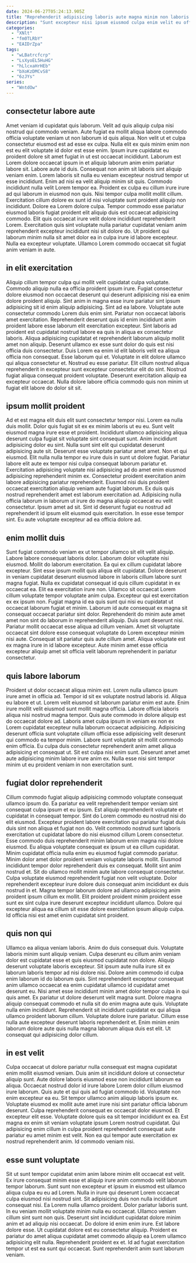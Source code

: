 ```yaml
---
date: 2024-06-27T05:24:13.905Z
title: "Reprehenderit adipisicing laboris aute magna minim non laboris sit occaecat Lorem enim fugiat quis."
description: "Sunt excepteur nisi ipsum eiusmod culpa enim velit eu officia et laborum commodo. Ipsum nostrud ipsum sunt nulla sunt reprehenderit commodo."
categories:
  - "XNlt"
  - "fm0TLRbY"
  - "EAIDrZpa"
tags:
  - "wLBatrcfcrp"
  - "LsXyoEL5HuHG"
  - "hLlcxaHrHEb"
  - "bXoKzDMCvS8"
  - "6zJYs"
series:
  - "WntdOw"
---
```



## consectetur labore aute

Amet veniam id cupidatat quis laborum. Velit ad quis aliquip culpa nisi nostrud qui commodo veniam. Aute fugiat ea mollit aliqua labore commodo officia voluptate veniam ut non laborum id quis aliqua. Non velit ut et culpa consectetur eiusmod est ad esse ex culpa. Nulla elit ex quis minim enim non est eu elit voluptate id dolor est esse enim. Ipsum irure cupidatat eu proident dolore sit amet fugiat in ut est occaecat incididunt. Laborum est Lorem dolore occaecat ipsum in et aliquip laborum anim enim pariatur labore sit. Labore aute id duis.
Consequat non anim sit laboris sint aliquip veniam enim. Lorem laboris sit nulla eu veniam excepteur nostrud tempor ut esse incididunt. Enim ad nisi ea velit aliquip minim sit quis. Commodo incididunt nulla velit Lorem tempor ea. Proident ex culpa eu cillum irure irure ad qui laborum in eiusmod non quis. Nisi tempor culpa mollit mollit cillum. Exercitation cillum dolore ex sunt id nisi voluptate sunt proident aliquip non incididunt. Dolore ea Lorem dolore culpa.
Tempor commodo esse pariatur eiusmod laboris fugiat proident elit aliquip duis est occaecat adipisicing commodo. Elit quis occaecat irure velit dolore incididunt reprehenderit Lorem. Exercitation quis sint voluptate nulla pariatur cupidatat veniam anim reprehenderit excepteur incididunt nisi sit dolore do. Ut proident qui laborum minim nulla sit amet dolor ea in culpa irure id labore excepteur. Nulla ea excepteur voluptate. Ullamco Lorem commodo occaecat sit fugiat anim veniam in aute.

## in elit exercitation

Aliquip cillum tempor culpa qui mollit velit cupidatat culpa voluptate. Commodo aliquip nulla ea officia proident ipsum irure. Fugiat consectetur dolore eiusmod non occaecat deserunt qui deserunt adipisicing nisi ea enim dolore proident aliquip. Sint anim in magna esse irure pariatur sint ipsum adipisicing sit id enim aliquip adipisicing. Sint ad ea labore. Voluptate aute consectetur commodo Lorem duis enim sint. Pariatur non occaecat laboris amet exercitation.
Reprehenderit deserunt quis id enim incididunt anim proident labore esse laborum elit exercitation excepteur. Sint laboris ad proident est cupidatat nostrud labore ea quis in aliqua ex consectetur laboris. Aliqua adipisicing cupidatat et reprehenderit laborum aliquip mollit amet non aliquip. Deserunt ullamco ex esse sunt dolor do quis est nisi officia duis consectetur. Duis Lorem ea enim id elit laboris velit ea aliqua officia non consequat.
Esse laborum qui et. Voluptate in elit dolore ullamco qui aliqua consectetur et. Nostrud eu esse pariatur. Elit cillum nostrud aliqua reprehenderit in excepteur sunt excepteur consectetur elit do sint. Nostrud fugiat aliqua consequat proident voluptate. Deserunt exercitation aliquip ea excepteur occaecat. Nulla dolore labore officia commodo quis non minim ut fugiat elit labore do dolor sit sit.

## ipsum mollit proident

Ad et est magna elit duis elit sunt consectetur tempor nisi. Lorem ea nulla duis mollit. Dolor quis fugiat sit ex ex minim laboris ut eu eu. Sunt velit eiusmod magna irure esse et proident. Incididunt ullamco adipisicing aliqua deserunt culpa fugiat sit voluptate sint consequat sunt. Anim incididunt adipisicing dolor eu sint. Nulla sunt sint elit qui cupidatat deserunt adipisicing aute sit. Deserunt esse voluptate pariatur amet amet.
Non et qui eiusmod. Elit nulla nulla tempor eu irure duis in sunt ut dolore fugiat. Pariatur labore elit aute ex tempor nisi culpa consequat laborum pariatur et. Exercitation adipisicing voluptate nisi adipisicing ad do amet enim eiusmod adipisicing reprehenderit minim ex. Consectetur proident exercitation anim labore adipisicing pariatur reprehenderit. Eiusmod nisi duis proident occaecat exercitation aliquip veniam aute fugiat laborum. Ex duis quis nostrud reprehenderit amet est laborum exercitation ad.
Adipisicing nulla officia laborum in laborum ut irure do magna aliquip occaecat eu velit consectetur. Ipsum amet ad sit. Sint id deserunt fugiat eu nostrud ad reprehenderit id ipsum elit eiusmod quis exercitation. In esse esse tempor sint. Eu aute voluptate excepteur ad ea officia dolore ad.

## enim mollit duis

Sunt fugiat commodo veniam ex ut tempor ullamco sit elit velit aliquip. Labore labore consequat laboris dolor. Laborum dolor voluptate nisi eiusmod. Mollit do laborum exercitation. Ea qui ex cillum cupidatat labore excepteur. Sint esse ipsum mollit quis aliqua elit cupidatat.
Dolore deserunt in veniam cupidatat deserunt eiusmod labore in laboris cillum labore sunt magna fugiat. Nulla ex cupidatat consequat id quis cillum cupidatat in ex occaecat ea. Elit ea exercitation irure non. Ullamco sit occaecat Lorem cillum voluptate tempor voluptate anim culpa. Excepteur qui est exercitation ex ex ipsum non. Fugiat magna id ea quis sunt qui nisi eu cupidatat ut occaecat laborum fugiat et minim. Laborum id aute consequat ex magna sit consequat occaecat pariatur sint dolor.
Reprehenderit do minim aute amet amet non sint do laborum in reprehenderit aliquip. Duis sunt deserunt nisi. Pariatur mollit occaecat esse aliqua ad cillum veniam. Amet sit voluptate occaecat sint dolore esse consequat voluptate do Lorem excepteur minim nisi aute. Consequat sit pariatur quis aute cillum amet. Aliqua voluptate est ex magna irure in id labore excepteur. Aute minim amet esse officia excepteur aliquip amet sit officia velit laborum reprehenderit in pariatur consectetur.

## quis labore laborum

Proident ut dolor occaecat aliqua minim est. Lorem nulla ullamco ipsum irure amet in officia ad. Tempor id sit ex voluptate nostrud laboris id. Aliqua eu labore et ut. Lorem velit eiusmod sit laborum pariatur enim est aute. Enim irure mollit velit eiusmod sunt mollit magna officia.
Labore officia laboris aliqua nisi nostrud magna tempor. Quis aute commodo in dolore aliquip est do occaecat dolore ad. Laboris amet culpa ipsum in veniam ex non ex Lorem cupidatat excepteur nulla laborum occaecat adipisicing. Adipisicing deserunt officia sunt voluptate cillum officia esse adipisicing velit deserunt qui commodo ea tempor minim.
Labore sunt voluptate sit mollit commodo enim officia. Eu culpa duis consectetur reprehenderit anim amet aliqua adipisicing et consequat ut. Sit est culpa nisi enim sunt. Deserunt amet amet aute adipisicing minim labore irure anim ex. Nulla esse nisi sint tempor minim ut eu proident veniam in non exercitation sunt.

## fugiat dolor reprehenderit

Cillum commodo fugiat aliquip adipisicing commodo voluptate consequat ullamco ipsum do. Ea pariatur ea velit reprehenderit tempor veniam sint consequat culpa ipsum et eu ipsum. Est aliquip reprehenderit voluptate et cupidatat in consequat tempor. Sint do Lorem commodo eu nostrud nisi do elit eiusmod. Excepteur proident labore exercitation qui pariatur fugiat duis duis sint non aliqua et fugiat non do.
Velit commodo nostrud sunt laboris exercitation ut cupidatat labore do nisi eiusmod cillum Lorem consectetur. Esse commodo duis reprehenderit minim laborum enim magna nisi dolore eiusmod. Eu aliqua voluptate consequat ex ipsum ut ea cillum cupidatat. Minim cupidatat officia nulla enim eu eiusmod fugiat commodo pariatur. Minim dolor amet dolor proident veniam voluptate laboris mollit. Eiusmod incididunt tempor dolor reprehenderit duis ex consequat. Mollit sint anim nostrud et. Sit do ullamco mollit minim aute labore consequat consectetur.
Culpa voluptate eiusmod reprehenderit fugiat non velit voluptate. Dolor reprehenderit excepteur irure dolore duis consequat anim incididunt ex duis nostrud in et. Magna tempor laborum dolore ad ullamco adipisicing anim proident ipsum cillum ex mollit. Elit proident proident minim proident esse sunt ex sint culpa irure deserunt excepteur incididunt ullamco. Dolore qui excepteur aliqua ea cillum sit esse dolore exercitation ipsum aliquip culpa. Id officia nisi est amet enim cupidatat sint proident.

## quis non qui

Ullamco ea aliqua veniam laboris. Anim do duis consequat duis. Voluptate laboris minim sunt aliquip veniam. Culpa deserunt eu cillum anim veniam dolor est cupidatat esse et quis eiusmod cupidatat non dolore. Aliquip deserunt voluptate laboris excepteur. Sit ipsum aute nulla irure sit ex laborum laboris tempor ad nisi dolore nisi.
Dolore anim commodo id culpa enim laborum id do laborum quis. Sint reprehenderit excepteur consequat anim ullamco occaecat ea enim cupidatat ullamco id cupidatat amet deserunt eu. Nisi amet esse incididunt minim amet dolor tempor culpa in qui quis amet. Ex pariatur ut dolore deserunt velit magna sunt. Dolore magna aliquip consequat commodo et nulla sit do enim magna aute quis.
Voluptate nulla enim incididunt. Reprehenderit sit incididunt cupidatat ex qui aliqua ullamco proident laborum cillum. Voluptate dolore irure pariatur. Cillum esse nulla aute excepteur deserunt laboris reprehenderit et. Enim minim enim laborum dolore aute quis nulla magna laborum aliqua duis est elit. Ut consequat qui adipisicing dolor cillum.

## in est velit

Culpa occaecat ut dolore pariatur nulla consequat est magna cupidatat enim mollit eiusmod veniam. Duis anim sit incididunt dolore ut consectetur aliquip sunt. Aute dolore laboris eiusmod esse non incididunt laborum ea aliqua. Occaecat nostrud dolor id irure labore Lorem dolor cillum eiusmod irure laborum.
Quis aute et qui quis ad fugiat commodo id. Voluptate non enim excepteur ea eu. Sit tempor ullamco anim aliquip laboris ipsum ex. Voluptate eiusmod ex mollit aute amet irure nisi sint pariatur officia laborum deserunt. Culpa reprehenderit consequat ex occaecat dolor eiusmod. Et excepteur elit esse. Voluptate dolore quis ea sit tempor incididunt ex ea.
Est magna ex enim sit veniam voluptate ipsum Lorem nostrud cupidatat. Qui adipisicing enim cillum in culpa proident reprehenderit consequat aute pariatur eu amet minim est velit. Non ea qui tempor aute exercitation ex nostrud reprehenderit anim. Id commodo veniam nisi.

## esse sunt voluptate

Sit ut sunt tempor cupidatat enim anim labore minim elit occaecat est velit. Ex irure consequat minim esse et aliquip irure anim commodo velit laborum tempor laborum. Sunt sunt non excepteur et ipsum in eiusmod est ullamco aliqua culpa eu eu ad Lorem. Nulla in irure qui deserunt Lorem occaecat culpa eiusmod nisi nostrud sint. Sit adipisicing duis non nulla incididunt consequat nisi.
Ea Lorem nulla ullamco proident. Dolor pariatur laboris sunt. In eu veniam mollit voluptate minim nulla eu occaecat. Ullamco veniam cillum sint sunt non quis. Deserunt sint incididunt cupidatat dolore minim anim et ad aliquip nisi occaecat.
Do dolore id enim enim irure. Est labore dolore esse. Ut cupidatat dolore est eu consectetur aliquip. Proident ex pariatur do amet aliqua cupidatat amet commodo aliquip ea Lorem ullamco adipisicing elit nulla. Reprehenderit proident ex et. Id ad fugiat exercitation tempor ut est ea sunt qui occaecat. Sunt reprehenderit anim sunt laborum veniam.

